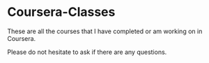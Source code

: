 # Coursera-Classes

These are all the courses that I have completed or am working on in Coursera.

Please do not hesitate to ask if there are any questions.
